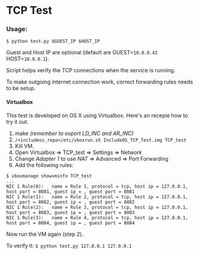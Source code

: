 # TCP Test

### Usage:
` $ python test.py $GUEST_IP $HOST_IP `

Guest and Host IP are optional (default are GUEST=`10.0.0.42` HOST=`10.0.0.1`).

Script helps verify the TCP connections when the service is running.

To make outgoing internet connection work, correct forwarding rules needs to be setup.

#### Virtualbox
This test is developed on OS X using Virtualbox. Here's an recepie how to try it out.

1. make *(remember to export LD_INC and AR_INC)*
2. `/<includeos_repo>/etc/vboxrun.sh IncludeOS_TCP_Test.img TCP_test`
3. Kill VM.
4. Open Virtualbox => TCP_test => Settings => Network
5. Change *Adapter 1* to use *NAT* => Advanced => Port Forwarding
6. Add the following rules:
 
```
$ vboxmanage showvminfo TCP_test
...
NIC 1 Rule(0):   name = Rule 1, protocol = tcp, host ip = 127.0.0.1, host port = 8081, guest ip = , guest port = 8081
NIC 1 Rule(1):   name = Rule 2, protocol = tcp, host ip = 127.0.0.1, host port = 8082, guest ip = , guest port = 8082
NIC 1 Rule(2):   name = Rule 3, protocol = tcp, host ip = 127.0.0.1, host port = 8083, guest ip = , guest port = 8083
NIC 1 Rule(3):   name = Rule 4, protocol = tcp, host ip = 127.0.0.1, host port = 8084, guest ip = , guest port = 8084
```

Now run the VM again (step 2).

To verify it: `$ python test.py 127.0.0.1 127.0.0.1`
